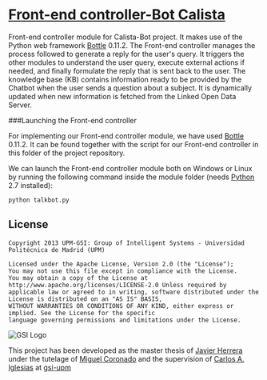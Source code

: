 # [Front-end controller-Bot Calista](https://github.com/gsi-upm/calista-bot/FE-Controller)


Front-end controller module for Calista-Bot project. It makes use of the Python web framework [Bottle](http://bottlepy.org) 0.11.2. The Front-end controller manages the process followed to generate a reply for the user's query. It triggers the other modules to understand the user query, execute external actions if needed, and finally formulate the reply that is sent back to the user. 
The knowledge base (KB) contains information ready to be provided by the Chatbot when the user sends a question about a subject. It is dynamically updated when new information is fetched from the Linked Open Data Server.




###Launching the Front-end controller

For implementing our Front-end controller module, we have used [Bottle](http://bottlepy.org) 0.11.2. It can be found together with the script for our Front-end controller in this folder of the project repository.


We can launch the Front-end controller module both on Windows or Linux by running the following command inside the module folder (needs [Python](http://www.python.org) 2.7 installed):

	python talkbot.py
	


## License

```
Copyright 2013 UPM-GSI: Group of Intelligent Systems - Universidad Politécnica de Madrid (UPM)

Licensed under the Apache License, Version 2.0 (the "License"); 
You may not use this file except in compliance with the License. 
You may obtain a copy of the License at http://www.apache.org/licenses/LICENSE-2.0 Unless required by 
applicable law or agreed to in writing, software distributed under the License is distributed on an "AS IS" BASIS,
WITHOUT WARRANTIES OR CONDITIONS OF ANY KIND, either express or implied. See the License for the specific 
language governing permissions and limitations under the License.
```
![GSI Logo](http://gsi.dit.upm.es/templates/jgsi/images/logo.png)

This project has been developed as the master thesis of [Javier Herrera](https://github.com/javiherrera) under the tutelage of [Miguel Coronado](https://github.com/miguelcb84) and the supervision of [Carlos A. Iglesias](https://github.com/cif2cif) at [gsi-upm](https://github.com/gsi-upm)
